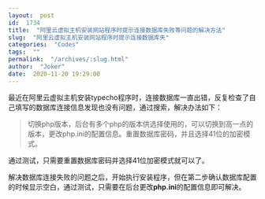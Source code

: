 ```yaml
---
layout:  post
id:  1734
title:  "阿里云虚拟主机安装网站程序时提示连接数据库失败等问题的解决方法"
slug:  "阿里云虚拟主机安装网站程序时提示连接数据库失"
categories:  "Codes"
tags:  ""
permalink:  "/archives/:slug.html"
author:  "Joker"
date:  2020-11-20 19:29:00
---
```




最近在阿里云虚拟主机安装typecho程序时，连接数据库一直出错，反复检查了自己填写的数据库连接信息发现也没有问题，通过搜索，解决办法如下：
<blockquote>切换php版本，后台有多个php的版本供选择使用的，可以切换到高一点的版本，更改php.ini的配置信息。重置数据库密码，并且选择41位的加密模式。</blockquote>
通过测试，只需要重置数据库密码并选择41位加密模式就可以了。

解决数据库连接失败的问题之后，开始执行安装程序，但在第二步确认数据库配置的时候显示空白，通过测试，只需要在后台更改<strong>php.ini</strong>的配置信息即可解决。